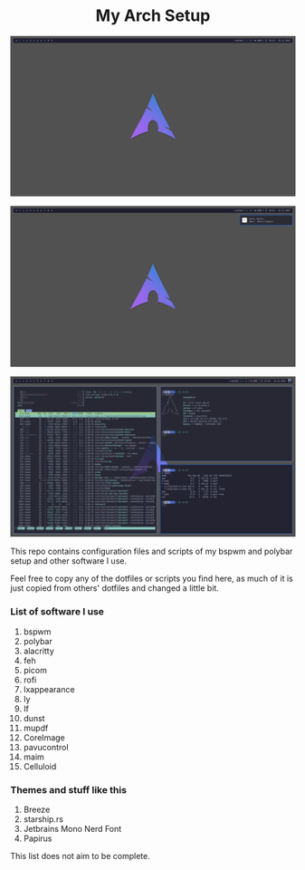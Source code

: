 <h1 align="center">My Arch Setup</h1> 

<a><img src="https://github.com/SimonJpg2/dotfiles/blob/master/Picture1.png"/></a>

<a><img src = "https://github.com/SimonJpg2/dotfiles/blob/master/Picture3.png"/></a>

<a><img src = "https://github.com/SimonJpg2/dotfiles/blob/master/Picture4.png"/></a>

This repo contains configuration files and scripts of my bspwm and polybar setup and other software I use.

Feel free to copy any of the dotfiles or scripts you find here, as much of it is just copied from others' dotfiles and changed a little bit.

### List of software I use

1. bspwm
2. polybar
3. alacritty
4. feh
5. picom
6. rofi
7. lxappearance
8. ly
9. lf
10. dunst
11. mupdf
12. CoreImage
13. pavucontrol
14. maim
15. Celluloid

### Themes and stuff like this
1. Breeze
2. starship.rs
3. Jetbrains Mono Nerd Font
4. Papirus

This list does not aim to be complete.
